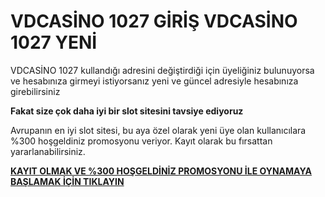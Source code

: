 # VDCASİNO 1027 GİRİŞ VDCASİNO 1027 YENİ

VDCASİNO 1027 kullandığı adresini değiştirdiği için üyeliğiniz bulunuyorsa ve hesabınıza girmeyi istiyorsanız yeni ve güncel adresiyle hesabınıza girebilirsiniz

**Fakat size çok daha iyi bir slot sitesini tavsiye ediyoruz**

Avrupanın en iyi slot sitesi, bu aya özel olarak yeni üye olan kullanıcılara %300 hoşgeldiniz promosyonu veriyor. Kayıt olarak bu fırsattan yararlanabilirsiniz.

[**KAYIT OLMAK VE %300 HOŞGELDİNİZ PROMOSYONU İLE OYNAMAYA BAŞLAMAK İÇİN TIKLAYIN**](https://cutt.ly/leWAY7fi)
